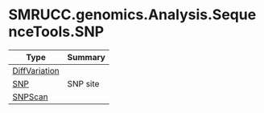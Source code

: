 ﻿
# SMRUCC.genomics.Analysis.SequenceTools.SNP

|Type|Summary|
|----|-------|
|[DiffVariation](./DiffVariation.md)||
|[SNP](./SNP.md)|SNP site|
|[SNPScan](./SNPScan.md)||

